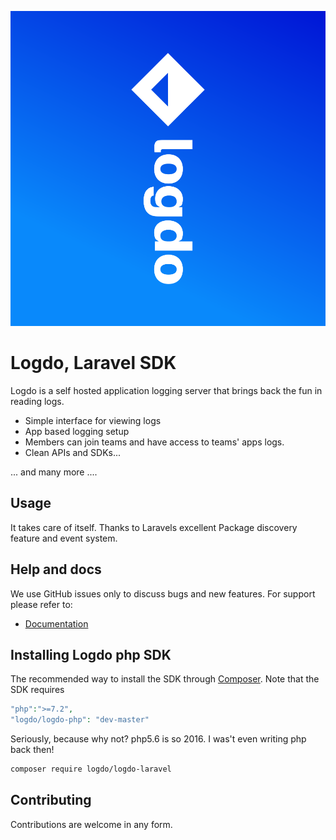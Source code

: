 ![Logdo](.github/logo.png?raw=true)

# Logdo, Laravel SDK

Logdo is a self hosted application logging server that brings back the fun in reading logs.

- Simple interface for viewing logs
- App based logging setup
- Members can join teams and have access to teams' apps logs.
- Clean APIs and SDKs...

... and many more ....

## Usage
It takes care of itself. Thanks to Laravels excellent Package discovery feature and event system.

## Help and docs

We use GitHub issues only to discuss bugs and new features. For support please refer to:

- [Documentation](http://logdo.dev/docs)


## Installing Logdo php SDK

The recommended way to install the SDK through
[Composer](https://getcomposer.org/). Note that the SDK requires 
```php
"php":">=7.2",
"logdo/logdo-php": "dev-master"
```

Seriously, because why not? php5.6 is so 2016. I was't even writing php back then!

```bash
composer require logdo/logdo-laravel
```

## Contributing

Contributions are welcome in any form.

